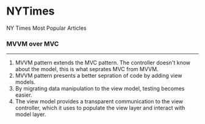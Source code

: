 # NYTimes
NY Times Most Popular Articles


### MVVM over MVC
---
  1. MVVM pattern extends the MVC pattern. The controller doesn't know about the model, this is what seprates MVC from MVVM.
  2. MVVM pattern presents a better sepration of code by adding view models.
  3. By migrating data manipulation to the view model, testing becomes easier.
  4. The view model provides a transparent communication to the view controller, which it uses to populate the view layer and interact with model layer.
